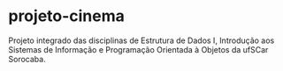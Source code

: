 projeto-cinema
==============

Projeto integrado das disciplinas de Estrutura de Dados I, Introdução aos Sistemas de Informação e Programação Orientada à Objetos da ufSCar Sorocaba.
